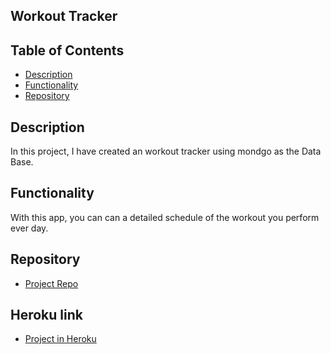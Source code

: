 ## Workout Tracker 

## Table of Contents
* [Description](#description)
* [Functionality](#functionality)
* [Repository](#Repository)



## Description 
In this project, I have created an workout tracker using mondgo as the Data Base.

## Functionality

With this app, you can can a detailed schedule of the workout you perform ever day.

## Repository

- [Project Repo](https://github.com/jhernandez50/WorkoutTracker.git)

## Heroku link

- [Project in Heroku](https://young-everglades-59277.herokuapp.com)
